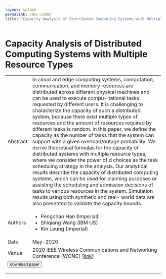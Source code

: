 ```yaml
---
layout: splash
permalink: /doc-5508/
title: "Capacity Analysis of Distributed Computing Systems with Multiple Resource Types"
---
```


# Capacity Analysis of Distributed Computing Systems with Multiple Resource Types

<table>
    <tbody>
    <tr>
        <td>Abstract</td>
        <td>In cloud and edge computing systems, computation, communication, and memory resources are distributed across different physical machines and can be used to execute compu- tational tasks requested by different users. It is challenging to characterize the capacity of such a distributed system, because there exist multiple types of resources and the amount of resources required by different tasks is random. In this paper, we define the capacity as the number of tasks that the system can support with a given overload/outage probability. We derive theoretical formulas for the capacity of distributed systems with multiple resource types, where we consider the power of d choices as the task scheduling strategy in the analysis. Our analytical results describe the capacity of distributed computing systems, which can be used for planning purposes or assisting the scheduling and admission decisions of tasks to various resources in the system. Simulation results using both synthetic and real- world data are also presented to validate the capacity bounds.</td>
    </tr>
    <tr>
        <td>Authors</td>
        <td>
            <ul>
                <li>Pengchao Han (Imperial)</li>
                <li>Shiqiang Wang (IBM US)</li>
                <li>Kin Leung (Imperial)</li>
            </ul>
        </td>
    </tr>
    <tr>
        <td>Date</td>
        <td>May-2020</td>
    </tr>
    <tr>
        <td>Venue</td>
        <td>2020 IEEE Wireless Communications and Networking Conference (WCNC) [<a href="https://ieeexplore.ieee.org/document/9120531">link</a>]</td>
    </tr>
        <tr>
            <td colspan="2">
                <form method="get" action="https://ieeexplore.ieee.org/document/9120531">
                    <button type="submit">download paper</button>
                </form>
            </td>
        </tr>
    </tbody>
</table>
